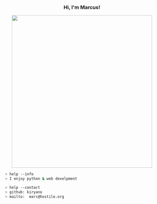 <h3 align="center">Hi, I'm Marcus!</h3> 
<a href="https://github.com/kiryano"></a>
<p align="center">
  <img width="460" height="500" src="https://images.unsplash.com/photo-1546975490-a79abdd54533?ixlib=rb-4.0.3&ixid=MnwxMjA3fDB8MHxwaG90by1wYWdlfHx8fGVufDB8fHx8&auto=format&fit=crop&w=774&q=80">
</p>

````bash
> help --info
> I enjoy python & web develpment
````

````bash
> help --contact
> github: kiryano
> mailto:  marc@hostile.org
````

